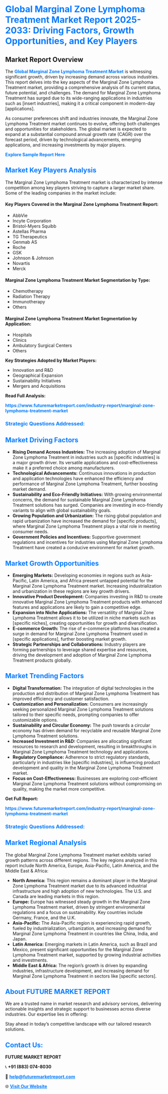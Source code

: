 <h1 style="color: #007BFF;">Global Marginal Zone Lymphoma Treatment Market Report 2025-2033: Driving Factors, Growth Opportunities, and Key Players</h1>

<section id="overview">
<h2>Market Report Overview</h2>
<p>The <a href="https://www.futuremarketreport.com/industry-report/marginal-zone-lymphoma-treatment-market" style="color: #007BFF; text-decoration: none;"><strong>Global Marginal Zone Lymphoma Treatment Market</strong></a> is witnessing significant growth, driven by increasing demand across various industries. This report delves into the key aspects of the Marginal Zone Lymphoma Treatment market, providing a comprehensive analysis of its current status, future potential, and challenges. The demand for Marginal Zone Lymphoma Treatment has surged due to its wide-ranging applications in industries such as [insert industries], making it a critical component in modern-day [applications].</p>
<p>As consumer preferences shift and industries innovate, the Marginal Zone Lymphoma Treatment market continues to evolve, offering both challenges and opportunities for stakeholders. The global market is expected to expand at a substantial compound annual growth rate (CAGR) over the forecast period, driven by technological advancements, emerging applications, and increasing investments by major players.</p>
</section>

<section id="overview">
<p><a href="https://www.futuremarketreport.com/request-sample/reportId=27803" style="color: #007BFF; text-decoration: none;"><strong>Explore Sample Report Here</strong></a></p>
</section>

<section id="key-players">
<h2 style="color: #007BFF;">Market Key Players Analysis</h2>
<p>The Marginal Zone Lymphoma Treatment market is characterized by intense competition among key players striving to capture a larger market share. Some of the leading companies in the market include:</p>
<h4>Key Players Covered in the Marginal Zone Lymphoma Treatment Report:</h4>
<ul><li>AbbVie</li><li>Incyte Corporation</li><li>Bristol-Myers Squibb</li><li>Astellas Pharma</li><li>TG Therapeutics</li><li>Genmab AS</li><li>Roche</li><li>GSK</li><li>Johnson &amp; Johnson</li><li>Novartis</li><li>Merck</li></ul>
<h4>Marginal Zone Lymphoma Treatment Market Segmentation by Type:</h4>
<ul><li>Chemotherapy</li><li>Radiation Therapy</li><li>Immunotherapy</li><li>Others</li></ul>

<h4>Marginal Zone Lymphoma Treatment Market Segmentation by Application:</h4>
<ul><li>Hospitals</li><li>Clinics</li><li>Ambulatory Surgical Centers</li><li>Others</li></ul>
<p><strong>Key Strategies Adopted by Market Players:</strong></p>
<ul>
<li>Innovation and R&D</li>
<li>Geographical Expansion</li>
<li>Sustainability Initiatives</li>
<li>Mergers and Acquisitions</li>
</ul>
</section>

<section>
<p><strong>Read Full Analysis: </strong></p><a href="https://www.futuremarketreport.com/industry-report/marginal-zone-lymphoma-treatment-market" style="color: #007BFF; text-decoration: none;"><strong>https://www.futuremarketreport.com/industry-report/marginal-zone-lymphoma-treatment-market</strong></a>
<h3 style="color: #007BFF;">Strategic Questions Addressed:</h3>
</section>

<section id="driving-factors">
<h2 style="color: #007BFF;">Market Driving Factors</h2>
<ul>
<li><strong>Rising Demand Across Industries:</strong> The increasing adoption of Marginal Zone Lymphoma Treatment in industries such as [specific industries] is a major growth driver. Its versatile applications and cost-effectiveness make it a preferred choice among manufacturers.</li>
<li><strong>Technological Advancements:</strong> Continuous innovations in production and application technologies have enhanced the efficiency and performance of Marginal Zone Lymphoma Treatment, further boosting market demand.</li>
<li><strong>Sustainability and Eco-Friendly Initiatives:</strong> With growing environmental concerns, the demand for sustainable Marginal Zone Lymphoma Treatment solutions has surged. Companies are investing in eco-friendly variants to align with global sustainability goals.</li>
<li><strong>Growing Population and Urbanization:</strong> The rising global population and rapid urbanization have increased the demand for [specific products], where Marginal Zone Lymphoma Treatment plays a vital role in meeting consumer needs.</li>
<li><strong>Government Policies and Incentives:</strong> Supportive government regulations and incentives for industries using Marginal Zone Lymphoma Treatment have created a conducive environment for market growth.</li>
</ul>
</section>

<section id="growth-opportunities">
<h2 style="color: #007BFF;">Market Growth Opportunities</h2>
<ul>
<li><strong>Emerging Markets:</strong> Developing economies in regions such as Asia-Pacific, Latin America, and Africa present untapped potential for the Marginal Zone Lymphoma Treatment market. Increasing industrialization and urbanization in these regions are key growth drivers.</li>
<li><strong>Innovative Product Development:</strong> Companies investing in R&D to create innovative Marginal Zone Lymphoma Treatment products with enhanced features and applications are likely to gain a competitive edge.</li>
<li><strong>Expansion into Niche Applications:</strong> The versatility of Marginal Zone Lymphoma Treatment allows it to be utilized in niche markets such as [specific niches], creating opportunities for growth and diversification.</li>
<li><strong>E-commerce Growth:</strong> The rise of e-commerce platforms has created a surge in demand for Marginal Zone Lymphoma Treatment used in [specific applications], further boosting market growth.</li>
<li><strong>Strategic Partnerships and Collaborations:</strong> Industry players are forming partnerships to leverage shared expertise and resources, driving the development and adoption of Marginal Zone Lymphoma Treatment products globally.</li>
</ul>
</section>

<section id="trending-factors">
<h2 style="color: #007BFF;">Market Trending Factors</h2>
<ul>
<li><strong>Digital Transformation:</strong> The integration of digital technologies in the production and distribution of Marginal Zone Lymphoma Treatment has improved efficiency and customer satisfaction.</li>
<li><strong>Customization and Personalization:</strong> Consumers are increasingly seeking personalized Marginal Zone Lymphoma Treatment solutions tailored to their specific needs, prompting companies to offer customizable options.</li>
<li><strong>Sustainability and Circular Economy:</strong> The push towards a circular economy has driven demand for recyclable and reusable Marginal Zone Lymphoma Treatment solutions.</li>
<li><strong>Increased Investment in R&D:</strong> Companies are allocating significant resources to research and development, resulting in breakthroughs in Marginal Zone Lymphoma Treatment technology and applications.</li>
<li><strong>Regulatory Compliance:</strong> Adherence to strict regulatory standards, particularly in industries like [specific industries], is influencing product development and quality in the Marginal Zone Lymphoma Treatment market.</li>
<li><strong>Focus on Cost-Effectiveness:</strong> Businesses are exploring cost-efficient Marginal Zone Lymphoma Treatment solutions without compromising on quality, making the market more competitive.</li>
</ul>
</section>

<section>
<p><strong>Get Full Report: </strong></p><a href="https://www.futuremarketreport.com/industry-report/marginal-zone-lymphoma-treatment-market" style="color: #007BFF; text-decoration: none;"><strong>https://www.futuremarketreport.com/industry-report/marginal-zone-lymphoma-treatment-market</strong></a>
<h3 style="color: #007BFF;">Strategic Questions Addressed:</h3>
</section>


<section id="regional-analysis">
<h2 style="color: #007BFF;">Market Regional Analysis</h2>
<p>The global Marginal Zone Lymphoma Treatment market exhibits varied growth patterns across different regions. The key regions analyzed in this report include North America, Europe, Asia-Pacific, Latin America, and the Middle East & Africa:</p>
<ul>
<li><strong>North America:</strong> This region remains a dominant player in the Marginal Zone Lymphoma Treatment market due to its advanced industrial infrastructure and high adoption of new technologies. The U.S. and Canada are leading markets in this region.</li>
<li><strong>Europe:</strong> Europe has witnessed steady growth in the Marginal Zone Lymphoma Treatment market, driven by stringent environmental regulations and a focus on sustainability. Key countries include Germany, France, and the U.K.</li>
<li><strong>Asia-Pacific:</strong> The Asia-Pacific region is experiencing rapid growth, fueled by industrialization, urbanization, and increasing demand for Marginal Zone Lymphoma Treatment in countries like China, India, and Japan.</li>
<li><strong>Latin America:</strong> Emerging markets in Latin America, such as Brazil and Mexico, present significant opportunities for the Marginal Zone Lymphoma Treatment market, supported by growing industrial activities and investments.</li>
<li><strong>Middle East & Africa:</strong> The region’s growth is driven by expanding industries, infrastructure development, and increasing demand for Marginal Zone Lymphoma Treatment in sectors like [specific sectors].</li>
</ul>
</section>

<footer>
<h2 style="color: #007BFF;">About FUTURE MARKET REPORT</h2>
<p>We are a trusted name in market research and advisory services, delivering actionable insights and strategic support to businesses across diverse industries. Our expertise lies in offering:</p>

<p>Stay ahead in today’s competitive landscape with our tailored research solutions.</p>

<h2 style="color: #007BFF;">Contact Us:</h2>
<p><strong>FUTURE MARKET REPORT</strong></p>
<p>📞 <strong>+91 (883) 074-8030</strong></p>
<p>📧 <strong><a href="mailto:help@futuremarketreport.com" style="color: #007BFF;">help@futuremarketreport.com</a></strong></p>
<p>🌐 <strong><a href="https://www.futuremarketreport.com/" style="color: #007BFF;">Visit Our Website</a></strong></p>
</footer>